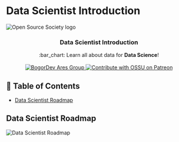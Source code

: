 # Data Scientist Introduction

![Open Source Society logo](https://miro.medium.com/max/1200/1*C7XBHBZNyF3B5vYKVIcFfA.png)

<h3 align="center">Data Scientist Introduction</h3>
<p align="center">
  :bar_chart: Learn all about data for <strong>Data Science</strong>!
  <br><br>
  <a href="https://github.com/orgs/Bogor-Developers/teams/ares">
    <img alt="BogorDev Ares Group" src="https://img.shields.io/badge/team-Ares-red">
  </a>
  <a href="https://github.com/Bogor-Developers">
	  <img alt="Contribute with OSSU on Patreon" src="https://img.shields.io/badge/type-Learning-blue">
  </a>
</p>

## :triangular_flag_on_post: Table of Contents

* [Data Scientist Roadmap](#data-scientist-roadmap)

## Data Scientist Roadmap

![Data Scientist Roadmap](https://camo.githubusercontent.com/8239665558c289f00506df466df25f10b910e7ba/687474703a2f2f6e6972766163616e612e636f6d2f74686f75676874732f77702d636f6e74656e742f75706c6f6164732f323031332f30372f526f6164546f44617461536369656e74697374312e706e67)
